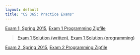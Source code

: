 ```yaml
---
layout: default
title: "CS 365: Practice Exams"
---
```


[Exam 1, Spring 2015](cs365-spring2015-exam01.pdf), [Exam 1 Programming Zipfile](CS365_Exam01.zip)

> [Exam 1 Solution (written)](cs365-spring2015-exam01-soln.pdf), [Exam 1 Solution (programming)](CS365_Exam01_Solution.zip)

[Exam 2, Spring 2015](cs365-spring2015-exam02.pdf), [Exam 2 Programming Zipfile](CS365_Exam02.zip)
